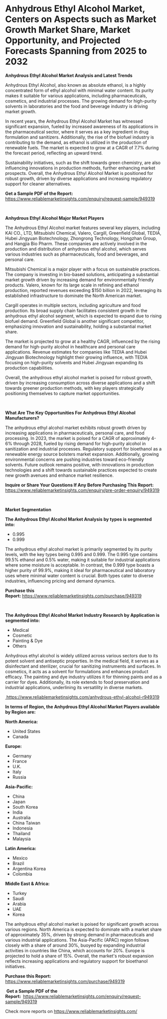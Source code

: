 <p><h1>Anhydrous Ethyl Alcohol Market, Centers on Aspects such as Market Growth Market Share, Market Opportunity, and Projected Forecasts Spanning from 2025 to 2032</h1></p><p><strong>Anhydrous Ethyl Alcohol Market Analysis and Latest Trends</strong></p>
<p><p>Anhydrous Ethyl Alcohol, also known as absolute ethanol, is a highly concentrated form of ethyl alcohol with minimal water content. Its purity makes it suitable for various applications, including pharmaceuticals, cosmetics, and industrial processes. The growing demand for high-purity solvents in laboratories and the food and beverage industry is driving market growth. </p><p>In recent years, the Anhydrous Ethyl Alcohol Market has witnessed significant expansion, fueled by increased awareness of its applications in the pharmaceutical sector, where it serves as a key ingredient in drug formulation and sanitizers. Additionally, the rise of the biofuel industry is contributing to the demand, as ethanol is utilized in the production of renewable fuels. The market is expected to grow at a CAGR of 7.7% during the forecast period, reflecting an upward trend. </p><p>Sustainability initiatives, such as the shift towards green chemistry, are also influencing innovations in production methods, further enhancing market prospects. Overall, the Anhydrous Ethyl Alcohol Market is positioned for robust growth, driven by diverse applications and increasing regulatory support for cleaner alternatives.</p></p>
<p><strong>Get a Sample PDF of the Report:&nbsp;</strong> <a href="https://www.reliablemarketinsights.com/enquiry/request-sample/949319?utm_campaign=3167&utm_medium=2&utm_source=Github&utm_content=ia&utm_term=01042025&utm_id=anhydrous-ethyl-alcohol">https://www.reliablemarketinsights.com/enquiry/request-sample/949319</a></p>
<p>&nbsp;</p>
<p><strong>Anhydrous Ethyl Alcohol Major Market Players</strong></p>
<p><p>The Anhydrous Ethyl Alcohol market features several key players, including KAI CO., LTD, Mitsubishi Chemical, Valero, Cargill, Greenfield Global, TEDIA, Hubei Jingyuan Biotechnology, Zhongrong Technology, Hongzhan Group, and Hangjia Bio Pharm. These companies are actively involved in the production and distribution of anhydrous ethyl alcohol, which serves various industries such as pharmaceuticals, food and beverages, and personal care.</p><p>Mitsubishi Chemical is a major player with a focus on sustainable practices. The company is investing in bio-based solutions, anticipating a substantial market growth driven by increasing demand for environmentally friendly products. Valero, known for its large scale in refining and ethanol production, reported revenues exceeding $150 billion in 2022, leveraging its established infrastructure to dominate the North American market.</p><p>Cargill operates in multiple sectors, including agriculture and food production. Its broad supply chain facilitates consistent growth in the anhydrous ethyl alcohol segment, which is expected to expand due to rising biofuel demand. Greenfield Global is another significant competitor, emphasizing innovation and sustainability, holding a substantial market share.</p><p>The market is projected to grow at a healthy CAGR, influenced by the rising demand for high-purity alcohol in healthcare and personal care applications. Revenue estimates for companies like TEDIA and Hubei Jingyuan Biotechnology highlight their growing influence, with TEDIA focusing on high-purity solvents and Hubei Jingyuan expanding its production capabilities.</p><p>Overall, the anhydrous ethyl alcohol market is poised for robust growth, driven by increasing consumption across diverse applications and a shift towards greener production methods, with key players strategically positioning themselves to capture market opportunities.</p></p>
<p>&nbsp;</p>
<p><strong>What Are The Key Opportunities For Anhydrous Ethyl Alcohol Manufacturers?</strong></p>
<p><p>The anhydrous ethyl alcohol market exhibits robust growth driven by increasing applications in pharmaceuticals, personal care, and food processing. In 2023, the market is poised for a CAGR of approximately 4-6% through 2028, fueled by rising demand for high-purity alcohol in sanitization and industrial processes. Regulatory support for bioethanol as a renewable energy source bolsters market expansion. Additionally, growing environmental concerns are pushing industries toward eco-friendly solvents. Future outlook remains positive, with innovations in production technologies and a shift towards sustainable practices expected to create new growth avenues and enhance market resilience.</p></p>
<p><strong>Inquire or Share Your Questions If Any Before Purchasing This Report:</strong> <a href="https://www.reliablemarketinsights.com/enquiry/pre-order-enquiry/949319?utm_campaign=3167&utm_medium=2&utm_source=Github&utm_content=ia&utm_term=01042025&utm_id=anhydrous-ethyl-alcohol">https://www.reliablemarketinsights.com/enquiry/pre-order-enquiry/949319</a></p>
<p>&nbsp;</p>
<p><strong>Market Segmentation</strong></p>
<p><strong>The Anhydrous Ethyl Alcohol Market Analysis by types is segmented into:</strong></p>
<p><ul><li>0.995</li><li>0.999</li></ul></p>
<p><p>The anhydrous ethyl alcohol market is primarily segmented by its purity levels, with the key types being 0.995 and 0.999. The 0.995 type contains 99.5% ethanol and 0.5% water, making it suitable for industrial applications where some moisture is acceptable. In contrast, the 0.999 type boasts a higher purity of 99.9%, making it ideal for pharmaceutical and laboratory uses where minimal water content is crucial. Both types cater to diverse industries, influencing pricing and demand dynamics.</p></p>
<p><strong>Purchase this Report:&nbsp;</strong><a href="https://www.reliablemarketinsights.com/purchase/949319?utm_campaign=3167&utm_medium=2&utm_source=Github&utm_content=ia&utm_term=01042025&utm_id=anhydrous-ethyl-alcohol">https://www.reliablemarketinsights.com/purchase/949319</a></p>
<p>&nbsp;</p>
<p><strong>The Anhydrous Ethyl Alcohol Market Industry Research by Application is segmented into:</strong></p>
<p><ul><li>Medical</li><li>Cosmetic</li><li>Painting & Dye</li><li>Others</li></ul></p>
<p><p>Anhydrous ethyl alcohol is widely utilized across various sectors due to its potent solvent and antiseptic properties. In the medical field, it serves as a disinfectant and sterilizer, crucial for sanitizing instruments and surfaces. In cosmetics, it acts as a solvent for formulations and enhances product efficacy. The painting and dye industry utilizes it for thinning paints and as a carrier for dyes. Additionally, its role extends to food preservation and industrial applications, underlining its versatility in diverse markets.</p></p>
<p><a href="https://www.reliablemarketinsights.com/anhydrous-ethyl-alcohol-r949319?utm_campaign=3167&utm_medium=2&utm_source=Github&utm_content=ia&utm_term=01042025&utm_id=anhydrous-ethyl-alcohol">&nbsp;https://www.reliablemarketinsights.com/anhydrous-ethyl-alcohol-r949319</a></p>
<p><strong>In terms of Region, the Anhydrous Ethyl Alcohol Market Players available by Region are:</strong></p>
<p>
    <p> <strong> North America: </strong>
        <ul>
            <li>United States</li>
            <li>Canada</li>
        </ul>
        </p> 
    <p> <strong> Europe: </strong>
        <ul>
            <li>Germany</li>
            <li>France</li>
            <li>U.K.</li>
            <li>Italy</li>
            <li>Russia</li>
        </ul>
        </p> 
    <p> <strong> Asia-Pacific: </strong>
        <ul>
            <li>China</li>
            <li>Japan</li>
            <li>South Korea</li>
            <li>India</li>
            <li>Australia</li>
            <li>China Taiwan</li>
            <li>Indonesia</li>
            <li>Thailand</li>
            <li>Malaysia</li>
        </ul>
        </p> 
    <p> <strong> Latin America: </strong>
        <ul>
            <li>Mexico</li>
            <li>Brazil</li>
            <li>Argentina Korea</li>
            <li>Colombia</li>
        </ul>
        </p> 
    <p> <strong> Middle East & Africa: </strong>
        <ul>
            <li>Turkey</li>
            <li>Saudi</li>
            <li>Arabia</li>
            <li>UAE</li>
            <li>Korea</li>
        </ul>
    </p>
    </p>
<p><p>The anhydrous ethyl alcohol market is poised for significant growth across various regions. North America is expected to dominate with a market share of approximately 35%, driven by strong demand in pharmaceuticals and various industrial applications. The Asia-Pacific (APAC) region follows closely with a share of around 30%, buoyed by expanding industrial activities in countries like China, which accounts for 20%. Europe is projected to hold a share of 15%. Overall, the market's robust expansion reflects increasing applications and regulatory support for bioethanol initiatives.</p></p>
<p><strong>Purchase this Report: </strong><a href="https://www.reliablemarketinsights.com/purchase/949319?utm_campaign=3167&utm_medium=2&utm_source=Github&utm_content=ia&utm_term=01042025&utm_id=anhydrous-ethyl-alcohol">https://www.reliablemarketinsights.com/purchase/949319</a></p>
<p>&nbsp;<strong>Get a Sample PDF of the Report:&nbsp;&nbsp;</strong><a href="https://www.reliablemarketinsights.com/enquiry/request-sample/949319?utm_campaign=3167&utm_medium=2&utm_source=Github&utm_content=ia&utm_term=01042025&utm_id=anhydrous-ethyl-alcohol">https://www.reliablemarketinsights.com/enquiry/request-sample/949319</a></p>
<p><strong></strong></p>
<p>Check more reports on <a href="https://www.reliablemarketinsights.com/?utm_campaign=3167&utm_medium=2&utm_source=Github&utm_content=ia&utm_term=01042025&utm_id=anhydrous-ethyl-alcohol">https://www.reliablemarketinsights.com/</a></p>